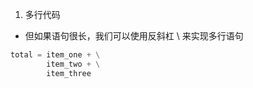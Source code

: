 1. 多行代码
- 但如果语句很长，我们可以使用反斜杠 \ 来实现多行语句
```py
total = item_one + \
        item_two + \
        item_three
```